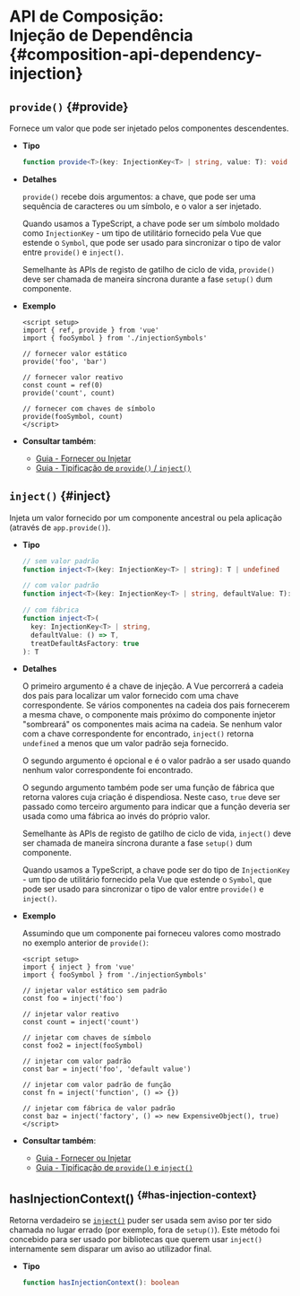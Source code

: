 # API de Composição: <br>Injeção de Dependência {#composition-api-dependency-injection}

## `provide()` {#provide}

Fornece um valor que pode ser injetado pelos componentes descendentes.

- **Tipo**

  ```ts
  function provide<T>(key: InjectionKey<T> | string, value: T): void
  ```

- **Detalhes**

  `provide()` recebe dois argumentos: a chave, que pode ser uma sequência de caracteres ou um símbolo, e o valor a ser injetado.

  Quando usamos a TypeScript, a chave pode ser um símbolo moldado como `InjectionKey` - um tipo de utilitário fornecido pela Vue que estende o `Symbol`, que pode ser usado para sincronizar o tipo de valor entre `provide()` e `inject()`.

  Semelhante às APIs de registo de gatilho de ciclo de vida, `provide()` deve ser chamada de maneira síncrona durante a fase `setup()` dum componente.

- **Exemplo**

  ```vue
  <script setup>
  import { ref, provide } from 'vue'
  import { fooSymbol } from './injectionSymbols'

  // fornecer valor estático
  provide('foo', 'bar')

  // fornecer valor reativo
  const count = ref(0)
  provide('count', count)

  // fornecer com chaves de símbolo
  provide(fooSymbol, count)
  </script>
  ```

- **Consultar também**:
  - [Guia - Fornecer ou Injetar](/guide/components/provide-inject)
  - [Guia - Tipificação de `provide()` / `inject()`](/guide/typescript/composition-api#typing-provide-inject) <sup class="vt-badge ts" data-text="typescript" />

## `inject()` {#inject}

Injeta um valor fornecido por um componente ancestral ou pela aplicação (através de `app.provide()`).

- **Tipo**

  ```ts
  // sem valor padrão
  function inject<T>(key: InjectionKey<T> | string): T | undefined

  // com valor padrão
  function inject<T>(key: InjectionKey<T> | string, defaultValue: T): T

  // com fábrica
  function inject<T>(
    key: InjectionKey<T> | string,
    defaultValue: () => T,
    treatDefaultAsFactory: true
  ): T
  ```

- **Detalhes**

  O primeiro argumento é a chave de injeção. A Vue percorrerá a cadeia dos pais para localizar um valor fornecido com uma chave correspondente. Se vários componentes na cadeia dos pais fornecerem a mesma chave, o componente mais próximo do componente injetor "sombreará" os componentes mais acima na cadeia. Se nenhum valor com a chave correspondente for encontrado, `inject()` retorna `undefined` a menos que um valor padrão seja fornecido.

  O segundo argumento é opcional e é o valor padrão a ser usado quando nenhum valor correspondente foi encontrado.

  O segundo argumento também pode ser uma função de fábrica que retorna valores cuja criação é dispendiosa. Neste caso, `true` deve ser passado como terceiro argumento para indicar que a função deveria ser usada como uma fábrica ao invés do próprio valor.

  Semelhante às APIs de registo de gatilho de ciclo de vida, `inject()` deve ser chamada de maneira síncrona durante a fase `setup()` dum componente.

  Quando usamos a TypeScript, a chave pode ser do tipo de `InjectionKey` - um tipo de utilitário fornecido pela Vue que estende o `Symbol`, que pode ser usado para sincronizar o tipo de valor entre `provide()` e `inject()`.

- **Exemplo**

  Assumindo que um componente pai forneceu valores como mostrado no exemplo anterior de `provide()`:

  ```vue
  <script setup>
  import { inject } from 'vue'
  import { fooSymbol } from './injectionSymbols'

  // injetar valor estático sem padrão
  const foo = inject('foo')

  // injetar valor reativo
  const count = inject('count')

  // injetar com chaves de símbolo
  const foo2 = inject(fooSymbol)

  // injetar com valor padrão
  const bar = inject('foo', 'default value')

  // injetar com valor padrão de função
  const fn = inject('function', () => {})

  // injetar com fábrica de valor padrão
  const baz = inject('factory', () => new ExpensiveObject(), true)
  </script>
  ```

- **Consultar também**:
  - [Guia - Fornecer ou Injetar](/guide/components/provide-inject)
  - [Guia - Tipificação de `provide()` e `inject()`](/guide/typescript/composition-api#typing-provide-inject) <sup class="vt-badge ts" data-text="typescript" />

## hasInjectionContext() <sup class="vt-badge" data-text="3.3+" /> {#has-injection-context}

Retorna verdadeiro se [`inject()`](#inject) puder ser usada sem aviso por ter sido chamada no lugar errado (por exemplo, fora de `setup()`). Este método foi concebido para ser usado por bibliotecas que querem usar `inject()` internamente sem disparar um aviso ao utilizador final.

- **Tipo**

  ```ts
  function hasInjectionContext(): boolean
  ```
